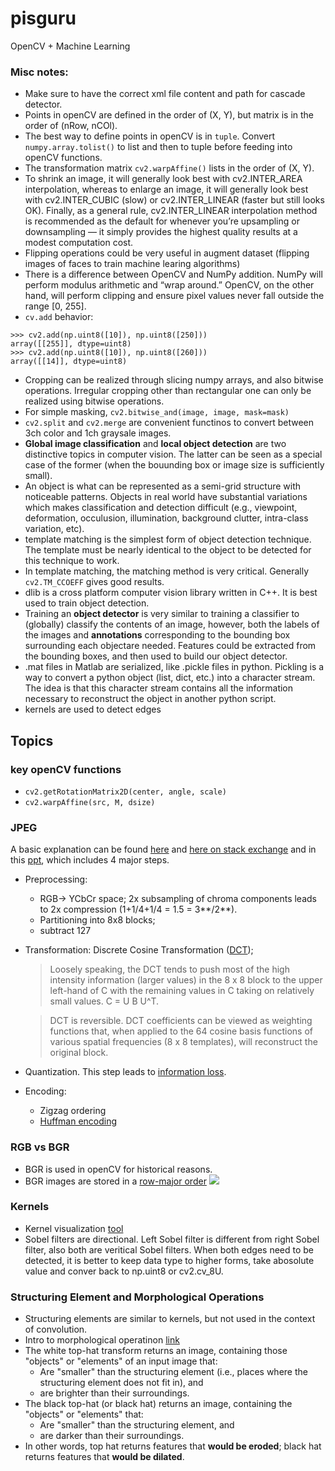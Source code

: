 # pisguru
OpenCV + Machine Learning

### Misc notes:

- Make sure to have the correct xml file content and path for cascade detector. 
- Points in openCV are defined in the order of (X, Y), but matrix is in the order of (nRow, nCOl).
- The best way to define points in openCV is in `tuple`. Convert `numpy.array.tolist()` to list and then to tuple before feeding into openCV functions. 
- The transformation matrix `cv2.warpAffine()` lists in the order of (X, Y). 
- To shrink an image, it will generally look best with cv2.INTER_AREA interpolation, whereas to enlarge an image, it will generally look best with cv2.INTER_CUBIC (slow) or cv2.INTER_LINEAR (faster but still looks OK). Finally, as a general rule, cv2.INTER_LINEAR  interpolation method is recommended as the default for whenever you’re upsampling or downsampling — it simply provides the highest quality results at a modest computation cost.
- Flipping operations could be very useful in augment dataset (flipping images of faces to train machine learing algorithms)
- There is a difference between OpenCV and NumPy addition. NumPy will perform modulus arithmetic and “wrap around.” OpenCV, on the other hand, will perform clipping and ensure pixel values never fall outside the range [0, 255].
- `cv.add` behavior:
```
>>> cv2.add(np.uint8([10]), np.uint8([250]))
array([[255]], dtype=uint8)
>>> cv2.add(np.uint8([10]), np.uint8([260]))
array([[14]], dtype=uint8)
```
- Cropping can be realized through slicing numpy arrays, and also bitwise operations. Irregular cropping other than rectangular one can only be realized using bitwise operations.
- For simple masking, `cv2.bitwise_and(image, image, mask=mask)`
- `cv2.split` and `cv2.merge` are convenient functinos to convert between 3ch color and 1ch graysale images.
- **Global image classification** and **local object detection** are two distinctive topics in computer vision. The latter can be seen as a special case of the former (when the bouunding box or image size is sufficiently small).
- An object is what can be represented as a semi-grid structure with noticeable patterns. Objects in real world have substantial variations which makes classification and detection difficult (e.g., viewpoint, deformation, occulusion, illumination, background clutter, intra-class variation, etc). 
- template matching is the simplest form of object detection technique. The template must be nearly identical to the object to be detected for this technique to work.
- In template matching, the matching method is very critical. Generally `cv2.TM_CCOEFF` gives good results. 
- dlib is a cross platform computer vision library written in C++. It is best used to train object detection.
- Training an **object detector** is very similar to training a classifier to (globally) classify the contents of an image, however, both the labels of the images and **annotations**  corresponding to the bounding box surrounding each objectare needed. Features could be extracted from the bounding boxes, and then used to build our object detector.
- .mat files in Matlab are serialized, like .pickle files in python. Pickling is a way to convert a python object (list, dict, etc.) into a character stream. The idea is that this character stream contains all the information necessary to reconstruct the object in another python script.
- kernels are used to detect edges


## Topics
### key openCV functions
- `cv2.getRotationMatrix2D(center, angle, scale)`
- `cv2.warpAffine(src, M, dsize)`


### JPEG
A basic explanation can be found [here](http://www.whydomath.org/node/wavlets/basicjpg.html) and [here on stack exchange](https://photo.stackexchange.com/a/34264) and in this [ppt](http://www.dmi.unict.it/~battiato/EI_MOBILE0708/JPEG%20(Bruna).pdf), which includes 4 major steps. 

- Preprocessing: 
	- RGB-> YCbCr space; 2x subsampling of chroma components leads to 2x compression (1+1/4+1/4 = 1.5 = 3**/2**). 
	- Partitioning into 8x8 blocks; 
	- subtract 127
- Transformation: Discrete Cosine Transformation ([DCT](http://www.whydomath.org/node/wavlets/dct.html)); 
	> Loosely speaking, the DCT tends to push most of the high intensity information (larger values) in the 8 x 8 block to the upper left-hand of C with the remaining values in C taking on relatively small values. C = U B U^T. 

	> DCT is reversible. DCT coefficients can be viewed as weighting functions that,
when applied to the 64 cosine basis functions of various
spatial frequencies (8 x 8 templates), will reconstruct the
original block.
- Quantization. This step leads to [information loss](http://www.whydomath.org/node/wavlets/quantization.html). 
- Encoding: 
	- Zigzag ordering
	- [Huffman encoding](http://www.whydomath.org/node/wavlets/imagecompression.html)

### RGB vs BGR
- BGR is used in openCV for historical reasons.
- BGR images are stored in a [row-major order](http://docs.opencv.org/2.4/doc/tutorials/core/how_to_scan_images/how_to_scan_images.html#how-the-image-matrix-is-stored-in-the-memory)
![](http://docs.opencv.org/2.4/_images/math/b6df115410caafea291ceb011f19cc4a19ae6c2c.png)

### Kernels
- Kernel visualization [tool](http://setosa.io/ev/image-kernels/)
- Sobel filters are directional. Left Sobel filter is different from right Sobel filter, also both are veritical Sobel filters. When both edges need to be detected, it is better to keep data type to higher forms, take abosolute value and conver back to np.uint8 or cv2.cv_8U.

### Structuring Element and Morphological Operations
- Structuring elements are similar to kernels, but not used in the context of convolution.
- Intro to morphological operatinon [link](http://docs.opencv.org/3.0-beta/doc/py_tutorials/py_imgproc/py_morphological_ops/py_morphological_ops.html)
- The white top-hat transform returns an image, containing those "objects" or "elements" of an input image that:
	- Are "smaller" than the structuring element (i.e., places where the structuring element does not fit in), and
	- are brighter than their surroundings.
- The black top-hat (or black hat) returns an image, containing the "objects" or "elements" that:
	- Are "smaller" than the structuring element, and
	- are darker than their surroundings.
- In other words, top hat returns features that **would be eroded**; black hat returns features that **would be dilated**. 